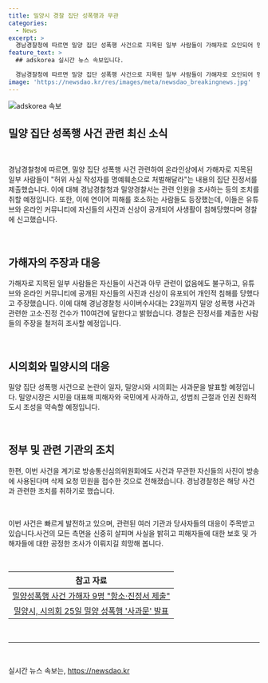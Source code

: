 ```yaml
---
title: 밀양시 경찰 집단 성폭행과 무관
categories:
  - News
excerpt: >
  경남경찰청에 따르면 밀양 집단 성폭행 사건으로 지목된 일부 사람들이 가해자로 오인되어 명예를 훼손당했다며, 경찰에 피해를 호소하는 진정서를 제출했다. 이에 따라 경찰은 진정서를 접수하고 관련 온라인 자료를 확인하며 조사에 착수하고 있다. 또한, 밀양시와 시의회가 이 사건에 대한 사과문을 발표할 예정이며, 시장은 피해자와 국민에게 사과하고 성범죄 근절을 약속할 예정이라고 전해졌다. 최근 온라인에서 이 사건이 논란이 되고 있으며, 관련된 고소·진정 건수는 110여건에 이른다고 알려졌다.
feature_text: >
  ## adskorea 실시간 뉴스 속보입니다.

  경남경찰청에 따르면 밀양 집단 성폭행 사건으로 지목된 일부 사람들이 가해자로 오인되어 명예를 훼손당했다며, 경찰에 피해를 호소하는 진정서를 제출했다. 이에 따라 경찰은 진정서를 접수하고 관련 온라인 자료를 확인하며 조사에 착수하고 있다. 또한, 밀양시와 시의회가 이 사건에 대한 사과문을 발표할 예정이며, 시장은 피해자와 국민에게 사과하고 성범죄 근절을 약속할 예정이라고 전해졌다. 최근 온라인에서 이 사건이 논란이 되고 있으며, 관련된 고소·진정 건수는 110여건에 이른다고 알려졌다.
image: 'https://newsdao.kr/res/images/meta/newsdao_breakingnews.jpg'
---
```


<p><img src="https://newsdao.kr/res/images/meta/newsdao_breakingnews.jpg" alt="adskorea 속보" /></p>

<h2 data-ke-size="size26">밀양 집단 성폭행 사건 관련 최신 소식</h2>

<p data-ke-size="size16">&nbsp;</p>

<p>경남경찰청에 따르면, 밀양 집단 성폭행 사건 관련하여 온라인상에서 가해자로 지목된 일부 사람들이 "허위 사실 작성자를 명예훼손으로 처벌해달라"는 내용의 집단 진정서를 제출했습니다. 이에 대해 경남경찰청과 밀양경찰서는 관련 인원을 조사하는 등의 조치를 취할 예정입니다. 또한, 이에 연이어 피해를 호소하는 사람들도 등장했는데, 이들은 유튜브와 온라인 커뮤니티에 자신들의 사진과 신상이 공개되어 사생활이 침해당했다며 경찰에 신고했습니다.</p>

<p data-ke-size="size16">&nbsp;</p>

<h2 data-ke-size="size26">가해자의 주장과 대응</h2>

<p>가해자로 지목된 일부 사람들은 자신들이 사건과 아무 관련이 없음에도 불구하고, 유튜브와 온라인 커뮤니티에 공개된 자신들의 사진과 신상이 유포되어 개인적 침해를 당했다고 주장했습니다. 이에 대해 경남경찰청 사이버수사대는 23일까지 밀양 성폭행 사건과 관련한 고소·진정 건수가 110여건에 달한다고 밝혔습니다. 경찰은 진정서를 제출한 사람들의 주장을 철저히 조사할 예정입니다.</p>

<p data-ke-size="size16">&nbsp;</p>

<h2 data-ke-size="size26">시의회와 밀양시의 대응</h2>

<p>밀양 집단 성폭행 사건으로 논란이 일자, 밀양시와 시의회는 사과문을 발표할 예정입니다. 밀양시장은 시민을 대표해 피해자와 국민에게 사과하고, 성범죄 근절과 인권 친화적 도시 조성을 약속할 예정입니다.</p>

<p data-ke-size="size16">&nbsp;</p>

<h2 data-ke-size="size26">정부 및 관련 기관의 조치</h2>

<p>한편, 이번 사건을 계기로 방송통신심의위원회에도 사건과 무관한 자신들의 사진이 방송에 사용된다며 삭제 요청 민원을 접수한 것으로 전해졌습니다. 경남경찰청은 해당 사건과 관련한 조치를 취하기로 했습니다.</p>

<p data-ke-size="size16">&nbsp;</p>

<p>이번 사건은 빠르게 발전하고 있으며, 관련된 여러 기관과 당사자들의 대응이 주목받고 있습니다.사건의 모든 측면을 신중히 살피며 사실을 밝히고 피해자들에 대한 보호 및 가해자들에 대한 공정한 조사가 이뤄지길 희망해 봅니다.</p>

<p data-ke-size="size16">&nbsp;</p>

<table>
    <thead>
        <tr>
            <th style="text-align: center; height: 17px;"><b>참고 자료</b></th>
        </tr>
    </thead>
    <tbody>
        <tr>
            <td style="text-align: center; height: 17px;"><a href="https://www.yna.co.kr/view/AKR20211123169200504?input=1195m" target="_blank" rel="noopener">밀양성폭행 사건 가해자 9명 "항소·진정서 제출"</a></td>
        </tr>
        <tr>
            <td style="text-align: center; height: 17px;"><a href="https://www.yna.co.kr/view/AKR20211123169200504?input=1195m" target="_blank" rel="noopener">밀양시, 시의회 25일 밀양 성폭행 '사과문' 발표</a></td>
        </tr>
    </tbody>
</table>

<p data-ke-size="size16">&nbsp;</p>

<hr>

<p data-ke-size="size16">&nbsp;</p>
실시간 뉴스 속보는, <a href="https://newsdao.kr" rel="dofollow">https://newsdao.kr</a>


